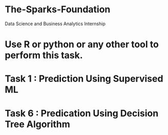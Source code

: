 # The-Sparks-Foundation
Data Science and Business Analytics Internship
# Use R or python or any other tool to perform this task.
# Task 1 : Prediction Using Supervised ML
# Task 6 : Predication Using Decision Tree Algorithm

